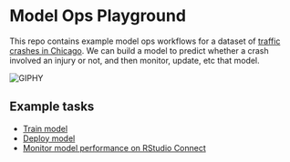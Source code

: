 
# Model Ops Playground

<!-- badges: start -->
<!-- badges: end -->

This repo contains example model ops workflows for a dataset of [traffic crashes in Chicago](https://data.cityofchicago.org/Transportation/Traffic-Crashes-Crashes/85ca-t3if). We can build a model to predict whether a crash involved an injury or not, and then monitor, update, etc that model.

![GIPHY](https://media.giphy.com/media/l0HlKQPTHOGNUPTZm/giphy.gif)

## Example tasks

- [Train model](https://github.com/juliasilge/modelops-playground/blob/master/train-model/train.md)
- [Deploy model](https://colorado.rstudio.com/rsc/traffic-crashes/)
- [Monitor model performance on RStudio Connect](https://colorado.rstudio.com/rsc/traffic-crash-monitor/monitor.html)
